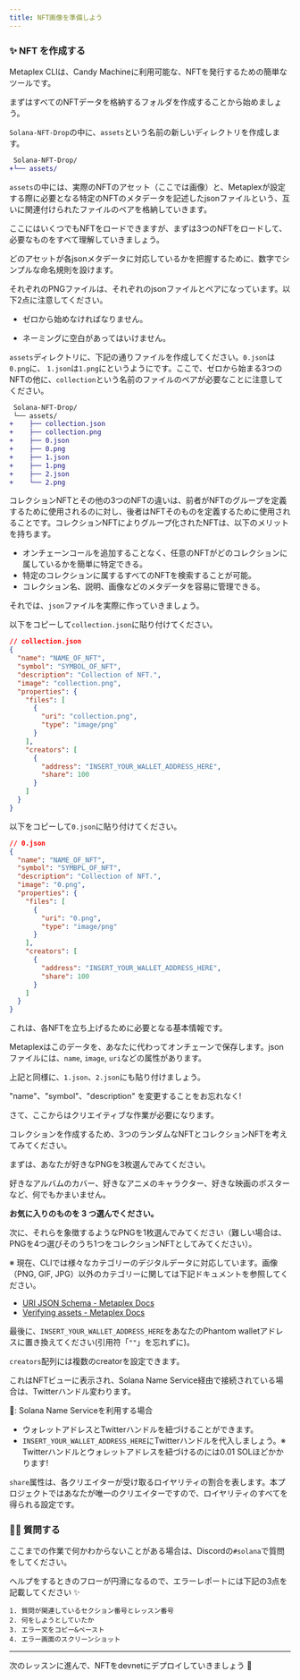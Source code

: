 ```yaml
---
title: NFT画像を準備しよう
---
```

### ✨ NFT を作成する

Metaplex CLIは、Candy Machineに利用可能な、NFTを発行するための簡単なツールです。

まずはすべてのNFTデータを格納するフォルダを作成することから始めましょう。

`Solana-NFT-Drop`の中に、`assets`という名前の新しいディレクトリを作成します。

```diff
 Solana-NFT-Drop/
+└── assets/
```

`assets`の中には、実際のNFTのアセット（ここでは画像）と、Metaplexが設定する際に必要となる特定のNFTのメタデータを記述したjsonファイルという、互いに関連付けられたファイルのペアを格納していきます。

ここにはいくつでもNFTをロードできますが、まずは3つのNFTをロードして、必要なものをすべて理解していきましょう。

どのアセットが各jsonメタデータに対応しているかを把握するために、数字でシンプルな命名規則を設けます。

それぞれのPNGファイルは、それぞれのjsonファイルとペアになっています。以下2点に注意してください。

- ゼロから始めなければなりません。

- ネーミングに空白があってはいけません。

`assets`ディレクトリに、下記の通りファイルを作成してください。`0.json`は`0.png`に、 `1.json`は`1.png`にというようにです。ここで、ゼロから始まる3つのNFTの他に、`collection`という名前のファイルのペアが必要なことに注意してください。

```diff
 Solana-NFT-Drop/
 └── assets/
+    ├── collection.json
+    ├── collection.png
+    ├── 0.json
+    ├── 0.png
+    ├── 1.json
+    ├── 1.png
+    ├── 2.json
+    └── 2.png
```

コレクションNFTとその他の3つのNFTの違いは、前者がNFTのグループを定義するために使用されるのに対し、後者はNFTそのものを定義するために使用されることです。コレクションNFTによりグループ化されたNFTは、以下のメリットを持ちます。

- オンチェーンコールを追加することなく、任意のNFTがどのコレクションに属しているかを簡単に特定できる。
- 特定のコレクションに属するすべてのNFTを検索することが可能。
- コレクション名、説明、画像などのメタデータを容易に管理できる。

それでは、`json`ファイルを実際に作っていきましょう。

以下をコピーして`collection.json`に貼り付けてください。

```json
// collection.json
{
  "name": "NAME_OF_NFT",
  "symbol": "SYMBOL_OF_NFT",
  "description": "Collection of NFT.",
  "image": "collection.png",
  "properties": {
    "files": [
      {
        "uri": "collection.png",
        "type": "image/png"
      }
    ],
    "creators": [
      {
        "address": "INSERT_YOUR_WALLET_ADDRESS_HERE",
        "share": 100
      }
    ]
  }
}

```

以下をコピーして`0.json`に貼り付けてください。

```json
// 0.json
{
  "name": "NAME_OF_NFT",
  "symbol": "SYMBPL_OF_NFT",
  "description": "Collection of NFT.",
  "image": "0.png",
  "properties": {
    "files": [
      {
        "uri": "0.png",
        "type": "image/png"
      }
    ],
    "creators": [
      {
        "address": "INSERT_YOUR_WALLET_ADDRESS_HERE",
        "share": 100
      }
    ]
  }
}
```

これは、各NFTを立ち上げるために必要となる基本情報です。

Metaplexはこのデータを、あなたに代わってオンチェーンで保存します。jsonファイルには、`name`, `image`, `uri`などの属性があります。

上記と同様に、`1.json`、`2.json`にも貼り付けましょう。

"name"、"symbol"、"description" を変更することをお忘れなく!

さて、ここからはクリエイティブな作業が必要になります。

コレクションを作成するため、3つのランダムなNFTとコレクションNFTを考えてみてください。

まずは、あなたが好きなPNGを3枚選んでみてください。

好きなアルバムのカバー、好きなアニメのキャラクター、好きな映画のポスターなど、何でもかまいません。

**お気に入りのものを 3 つ選んでください。**

次に、それらを象徴するようなPNGを1枚選んでみてください（難しい場合は、PNGを4つ選びそのうち1つをコレクションNFTとしてみてください）。

※ 現在、CLIでは様々なカテゴリーのデジタルデータに対応しています。画像（PNG, GIF, JPG）以外のカテゴリーに関しては下記ドキュメントを参照してください。
- [URI JSON Schema - Metaplex Docs](https://docs.metaplex.com/programs/token-metadata/changelog/v1.0#uri-json-schema)
- [Verifying assets - Metaplex Docs](https://docs.metaplex.com/deprecated/candy-machine-js-cli/preparing-assets#verifying-assets)

最後に、`INSERT_YOUR_WALLET_ADDRESS_HERE`をあなたのPhantom walletアドレスに置き換えてください(引用符「`""`」を忘れずに)。

`creators`配列には複数のcreatorを設定できます。

これはNFTビューに表示され、Solana Name Service経由で接続されている場合は、Twitterハンドル変わります。

🌟: Solana Name Serviceを利用する場合

- ウォレットアドレスとTwitterハンドルを紐づけることができます。
- `INSERT_YOUR_WALLET_ADDRESS_HERE`にTwitterハンドルを代入しましょう。※ Twitterハンドルとウォレットアドレスを紐づけるのには0.01 SOLほどかかります!

`share`属性は、各クリエイターが受け取るロイヤリティの割合を表します。本プロジェクトではあなたが唯一のクリエイターですので、ロイヤリティのすべてを得られる設定です。

### 🙋‍♂️ 質問する

ここまでの作業で何かわからないことがある場合は、Discordの`#solana`で質問をしてください。

ヘルプをするときのフローが円滑になるので、エラーレポートには下記の3点を記載してください ✨

```
1. 質問が関連しているセクション番号とレッスン番号
2. 何をしようとしていたか
3. エラー文をコピー&ペースト
4. エラー画面のスクリーンショット
```

---

次のレッスンに進んで、NFTをdevnetにデプロイしていきましょう 🎉

